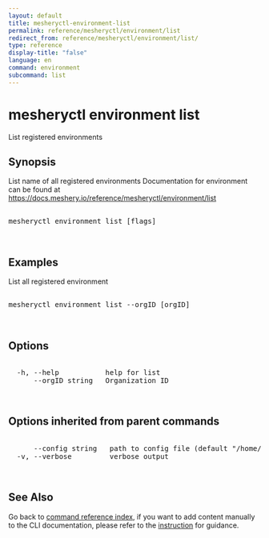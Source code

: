 ```yaml
---
layout: default
title: mesheryctl-environment-list
permalink: reference/mesheryctl/environment/list
redirect_from: reference/mesheryctl/environment/list/
type: reference
display-title: "false"
language: en
command: environment
subcommand: list
---
```


# mesheryctl environment list

List registered environments

## Synopsis

List name of all registered environments
Documentation for environment can be found at https://docs.meshery.io/reference/mesheryctl/environment/list
<pre class='codeblock-pre'>
<div class='codeblock'>
mesheryctl environment list [flags]

</div>
</pre> 

## Examples

List all registered environment
<pre class='codeblock-pre'>
<div class='codeblock'>
mesheryctl environment list --orgID [orgID]

</div>
</pre> 

## Options

<pre class='codeblock-pre'>
<div class='codeblock'>
  -h, --help           help for list
      --orgID string   Organization ID

</div>
</pre>

## Options inherited from parent commands

<pre class='codeblock-pre'>
<div class='codeblock'>
      --config string   path to config file (default "/home/runner/.meshery/config.yaml")
  -v, --verbose         verbose output

</div>
</pre>

## See Also

Go back to [command reference index](/reference/mesheryctl/), if you want to add content manually to the CLI documentation, please refer to the [instruction](/project/contributing/contributing-cli#preserving-manually-added-documentation) for guidance.
